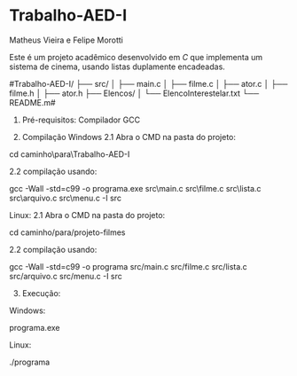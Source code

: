 # Trabalho-AED-I
Matheus Vieira e Felipe Morotti

Este é um projeto acadêmico desenvolvido em *C* que implementa um sistema de cinema, usando listas duplamente encadeadas.

#Trabalho-AED-I/
├── src/
│   ├── main.c
│   ├── filme.c
│   ├── ator.c
│   ├── filme.h
│   ├── ator.h
├── Elencos/
│   └── ElencoInterestelar.txt
└── README.m#

1. Pré-requisitos:
Compilador GCC

2. Compilação
Windows
2.1 Abra o CMD na pasta do projeto:
   
cd caminho\para\Trabalho-AED-I

2.2 compilação usando:

gcc -Wall -std=c99 -o programa.exe src\main.c src\filme.c src\lista.c src\arquivo.c src\menu.c -I src

Linux:
2.1 Abra o CMD na pasta do projeto:

cd caminho/para/projeto-filmes

2.2 compilação usando:

gcc -Wall -std=c99 -o programa src/main.c src/filme.c src/lista.c src/arquivo.c src/menu.c -I src

3. Execução:
   
Windows:

programa.exe

Linux:

./programa


